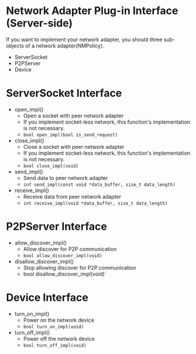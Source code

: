 # Network Adapter Plug-in Interface (Server-side)
If you want to implement your network adapter, you should three sub-objects of a network adapter(NMPolicy).
* ServerSocket
* P2PServer
* Device

# ServerSocket Interface

* open_impl()
  * Open a socket with peer network adapter
  * If you implement socket-less network, this function's implementation is not necessary.
  * `bool open_impl(bool is_send_request)`
* close_impl()
  * Close a socket with peer network adapter
  * If you implement socket-less network, this function's implementation is not necessary.
  * `bool close_impl(void)`
* send_impl()
  * Send data to peer network adapter
  * `int send_impl(const void *data_buffer, size_t data_length)`
* receive_impl()
  * Receive data from peer network adapter
  * `int receive_impl(void *data_buffer, size_t data_length)`

# P2PServer Interface
* allow_discover_impl()
  * Allow discover for P2P communication
  * `bool allow_discover_impl(void)`
* disallow_discover_impl()
  * Stop allowing discover for P2P communication
  * bool disallow_discover_impl(void)`

# Device Interface
* turn_on_impl()
  * Power on the network device
  * `bool turn_on_impl(void)`
* turn_off_impl()
  * Power off the network device
  * `bool turn_off_impl(void)`
